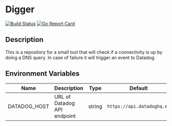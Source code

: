 # Digger

[![Build Status](https://drone.eu-west-1.edtech.sre.ef-cloud.io/api/badges/efcloud/sre-docker-digger/status.svg)](https://drone.eu-west-1.edtech.sre.ef-cloud.io/efcloud/sre-docker-digger) [![Go Report Card](https://goreportcard.com/badge/github.com/refcloud/sre-docker-digger)](https://goreportcard.com/report/efcloud/sre-docker-digger/dogsitter)



## Description
This is a repository for a small tool that will check if a connectivity is up by doing a DNS query.
In case of failure it will trigger an event to Datadog.

## Environment Variables

| Name | Description | Type | Default | Required |
|------|-------------|:----:|:-----:|:-----:|
| DATADOG_HOST | URL of Datadog API endpoint | string | `https://api.datadoghq.eu` | no |
